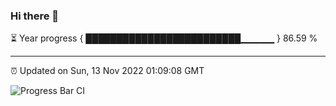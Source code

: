 ### Hi there 👋

⏳ Year progress { █████████████████████████▁▁▁▁▁ } 86.59 %

---

⏰ Updated on Sun, 13 Nov 2022 01:09:08 GMT

![Progress Bar CI](https://github.com/liununu/liununu/workflows/Progress%20Bar%20CI/badge.svg)
